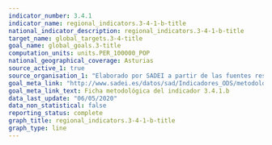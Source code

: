 ```yaml
---
indicator_number: 3.4.1
indicator_name: regional_indicators.3-4-1-b-title
national_indicator_description: regional_indicators.3-4-1-b-title
target_name: global_targets.3-4-title
goal_name: global_goals.3-title
computation_units: units.PER_100000_POP
national_geographical_coverage: Asturias
source_active_1: true
source_organisation_1: "Elaborado por SADEI a partir de las fuentes reseñadas en las fichas metodológicas."
goal_meta_link: "http://www.sadei.es/datos/sad/Indicadores_ODS/metodologia/3.4.1.b.pdf"
goal_meta_link_text: Ficha metodológica del indicador 3.4.1.b
data_last_update: "06/05/2020"
data_non_statistical: false
reporting_status: complete
graph_title: regional_indicators.3-4-1-b-title
graph_type: line
---
```

